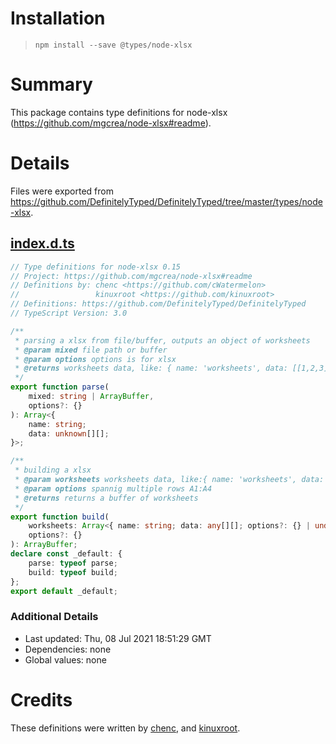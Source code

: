 # Installation
> `npm install --save @types/node-xlsx`

# Summary
This package contains type definitions for node-xlsx (https://github.com/mgcrea/node-xlsx#readme).

# Details
Files were exported from https://github.com/DefinitelyTyped/DefinitelyTyped/tree/master/types/node-xlsx.
## [index.d.ts](https://github.com/DefinitelyTyped/DefinitelyTyped/tree/master/types/node-xlsx/index.d.ts)
````ts
// Type definitions for node-xlsx 0.15
// Project: https://github.com/mgcrea/node-xlsx#readme
// Definitions by: chenc <https://github.com/cWatermelon>
//                 kinuxroot <https://github.com/kinuxroot>
// Definitions: https://github.com/DefinitelyTyped/DefinitelyTyped
// TypeScript Version: 3.0

/**
 * parsing a xlsx from file/buffer, outputs an object of worksheets
 * @param mixed file path or buffer
 * @param options options is for xlsx
 * @returns worksheets data, like: { name: 'worksheets', data: [[1,2,3],['1', '2','word']] }
 */
export function parse(
    mixed: string | ArrayBuffer,
    options?: {}
): Array<{
    name: string;
    data: unknown[][];
}>;

/**
 * building a xlsx
 * @param worksheets worksheets data, like:{ name: 'worksheets', data: [[1,2,3],['1', '2','word']] }
 * @param options spannig multiple rows A1:A4
 * @returns returns a buffer of worksheets
 */
export function build(
    worksheets: Array<{ name: string; data: any[][]; options?: {} | undefined }>,
    options?: {}
): ArrayBuffer;
declare const _default: {
    parse: typeof parse;
    build: typeof build;
};
export default _default;

````

### Additional Details
 * Last updated: Thu, 08 Jul 2021 18:51:29 GMT
 * Dependencies: none
 * Global values: none

# Credits
These definitions were written by [chenc](https://github.com/cWatermelon), and [kinuxroot](https://github.com/kinuxroot).

